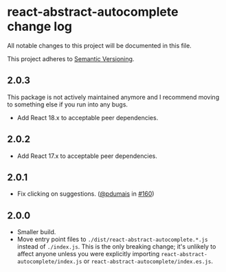 # react-abstract-autocomplete change log

All notable changes to this project will be documented in this file.

This project adheres to [Semantic Versioning](http://semver.org/).

## 2.0.3
This package is not actively maintained anymore and I recommend moving to something else if you run into any bugs.

* Add React 18.x to acceptable peer dependencies.

## 2.0.2
* Add React 17.x to acceptable peer dependencies.

## 2.0.1
* Fix clicking on suggestions. ([@pdumais](https://github.com/pdumais) in [#160](https://github.com/goto-bus-stop/react-abstract-autocomplete/pull/160))

## 2.0.0
* Smaller build.
* Move entry point files to `./dist/react-abstract-autocomplete.*.js` instead of `./index.js`.
  This is the only breaking change; it's unlikely to affect anyone unless you were explicitly importing `react-abstract-autocomplete/index.js` or `react-abstract-autocomplete/index.es.js`.
